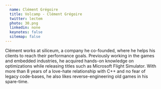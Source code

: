 ```yaml
---
  name: Clément Grégoire
  title: Volcamp - Clément Grégoire
  twitter: lectem
  photo: 30.png
  linkedin: none
  keynotes: false
  sitemap: false
---
```

Clément works at siliceum, a company he co-founded, where he helps his clients to reach their performance goals. Previously working in the games and embedded industries, he acquired hands-on knowledge on optimizations while releasing titles such as Microsoft Flight Simulator. With more than 8 years of a love-hate relationship with C++ and no fear of legacy code-bases, he also likes reverse-engineering old games in his spare-time.